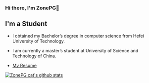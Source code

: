 ### Hi there, I'm ZonePG👋
## I'm a Student

<!--
**ZonePG/ZonePG** is a ✨ _special_ ✨ repository because its `README.md` (this file) appears on your GitHub profile.

Here are some ideas to get you started:

- 🔭 I’m currently working on ...
- 🌱 I’m currently learning ...
- 👯 I’m looking to collaborate on ...
- 🤔 I’m looking for help with ...
- 💬 Ask me about ...
- 📫 How to reach me: ...
- 😄 Pronouns: ...
- ⚡ Fun fact: ...
-->

- I obtained my Bachelor’s degree in computer science from Hefei University of Technology.

- I am currently a master’s student at University of Science and Technology of China.

- [My Resume](https://zonepg.github.io/files/MyResume_cn.pdf)

[![ZonePG cat's github stats](https://github-readme-stats.vercel.app/api?username=ZonePG&show_icons=true)](https://github.com/anuraghazra/github-readme-stats)
